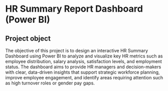 # HR Summary Report Dashboard (Power BI)
## Project object
The objective of this project is to design an interactive HR Summary Dashboard using Power BI to analyze and visualize key HR metrics such as employee distribution, salary analysis, satisfaction levels, and employment status. The dashboard aims to provide HR managers and decision-makers with clear, data-driven insights that support strategic workforce planning, improve employee engagement, and identify areas requiring attention such as high turnover roles or gender pay gaps.
